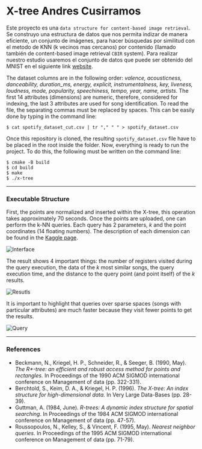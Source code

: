 # X-tree Andres Cusirramos 

Este proyecto es una `data structure for content-based image retrieval`. Se construyo una estructura de datos que nos permita indizar de manera eficiente, un conjunto de imágenes, para hacer búsquedas por similitud  con el metodo de KNN (k vecinos mas cercanos) por contenido (llamado también de content-based image retrieval `CBIR` system). Para realizar nuestro estudio usaremos el conjunto de datos que puede ser obtenido del MNIST en el siguiente link [website](http://yann.lecun.com/exdb/mnist/).

The  dataset columns are in the following order: *valence, acousticness, danceability, duration_ms, energy, explicit, instrumentalness, key, liveness, loudness, mode, popularity, speechiness, tempo, year, name, artists*. The first 14 attributes (dimensions) are numeric, therefore, considered for indexing, the last 3 attributes are used for song identification. To read the file, the separating commas must be replaced by spaces. This can be easily done by typing in the command line:
```
$ cat spotify_dataset_cut.csv | tr "," " " > spotify_dataset.csv
```
Once this repository is cloned, the resulting `spotify_dataset.csv` file have to be placed in the root inside the folder. Now, everything is ready to run the project. To do this, the following must be written on the command line:
```
$ cmake -B build
$ cd build
$ make
$ ./x-tree
```
---
### Executable Structure

First, the points are normalized and inserted within the X-tree, this operation takes approximately 70 seconds. Once the points are uploaded, one can perform the k-NN queries. Each query has 2 parameters, *k* and the point coordinates (14 floating numbers). The description of each dimension can be found in the [Kaggle page](https://www.kaggle.com/yamaerenay/spotify-dataset-19212020-160k-tracks). 

![Interface](https://cdn.discordapp.com/attachments/701598176263798834/790032684679430164/unknown.png)

The result shows 4 important things: the number of registers visited during the query execution, the data of the *k* most similar songs, the query execution time, and the distance to the query point (and point itself) of the *k* results.

![Resutls](https://cdn.discordapp.com/attachments/701598176263798834/790033005686161428/unknown.png)

It is important to highlight that queries over sparse spaces (songs with particular attributes) are much faster because they visit fewer points to get the results.

![Query](https://cdn.discordapp.com/attachments/701598176263798834/790033724132556820/unknown.png)

---
### References
- Beckmann, N., Kriegel, H. P., Schneider, R., & Seeger, B. (1990, May). *The R\*-tree: an efficient and robust access method for points and rectangles.* In Proceedings of the 1990 ACM SIGMOD international conference on Management of data (pp. 322-331).
- Berchtold, S., Keim, D. A., & Kriegel, H. P. (1996). *The X-tree: An index structure for high-dimensional data.* In Very Large Data-Bases (pp. 28-39).
- Guttman, A. (1984, June). *R-trees: A dynamic index structure for spatial searching*. In Proceedings of the 1984 ACM SIGMOD international conference on Management of data (pp. 47-57).
- Roussopoulos, N., Kelley, S., & Vincent, F. (1995, May). *Nearest neighbor queries*. In Proceedings of the 1995 ACM SIGMOD international conference on Management of data (pp. 71-79).
